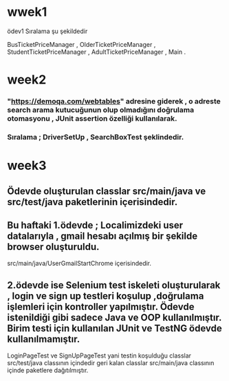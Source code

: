 # wwek1
ödev1
Sıralama şu şekildedir 

BusTicketPriceManager ,
OlderTicketPriceManager ,
StudentTicketPriceManager ,
AdultTicketPriceManager ,
Main .

# week2

### "https://demoqa.com/webtables" adresine giderek , o adreste search arama kutucuğunun olup olmadığını doğrulama otomasyonu , JUnit assertion özelliği kullanılarak.

### Sıralama ; DriverSetUp , SearchBoxTest şeklindedir.

# week3

## Ödevde oluşturulan classlar src/main/java ve src/test/java paketlerinin içerisindedir.

## Bu haftaki 1.ödevde ; Localimizdeki user datalarıyla , gmail hesabı açılmış bir şekilde browser oluşturuldu. 
src/main/java/UserGmailStartChrome içerisindedir.
## 2.ödevde ise Selenium test iskeleti oluşturularak , login ve sign up testleri koşulup ,doğrulama işlemleri için kontroller yapılmıştır. Ödevde istenildiği gibi sadece Java ve OOP kullanılmıştır. Birim testi için kullanılan JUnit ve TestNG ödevde kullanılmamıştır.
LoginPageTest ve SignUpPageTest yani testin koşulduğu classlar src/test/java classının içindedir geri kalan classlar src/main/java classının içinde paketlere dağıtılmıştır.
